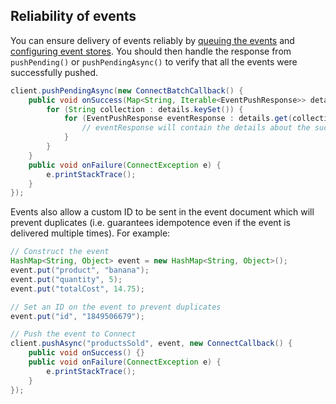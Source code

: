 ## Reliability of events

You can ensure delivery of events reliably by [queuing the events](#queuing-events) and [configuring event stores](#configuring-event-stores).
You should then handle the response from `pushPending()` or `pushPendingAsync()` to verify that all the events were successfully pushed.

```java
client.pushPendingAsync(new ConnectBatchCallback() {
    public void onSuccess(Map<String, Iterable<EventPushResponse>> details) {
        for (String collection : details.keySet()) {
            for (EventPushResponse eventResponse : details.get(collection)) {
                // eventResponse will contain the details about the success of the event.
            }
        }
    }
    public void onFailure(ConnectException e) {
        e.printStackTrace();
    }
});
```

Events also allow a custom ID to be sent in the event document which will prevent duplicates (i.e. guarantees idempotence even if the event is
delivered multiple times). For example:

```java
// Construct the event
HashMap<String, Object> event = new HashMap<String, Object>();
event.put("product", "banana");
event.put("quantity", 5);
event.put("totalCost", 14.75);

// Set an ID on the event to prevent duplicates
event.put("id", "1849506679");

// Push the event to Connect
client.pushAsync("productsSold", event, new ConnectCallback() {
    public void onSuccess() {}
    public void onFailure(ConnectException e) {
        e.printStackTrace();
    }
});
```